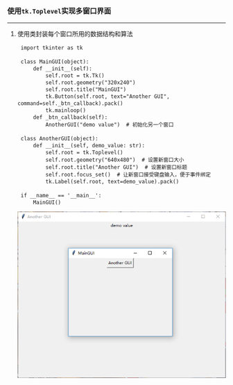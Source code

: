 ### 使用`tk.Toplevel`实现多窗口界面

------------------------------
1. 使用类封装每个窗口所用的数据结构和算法

        import tkinter as tk
        
        class MainGUI(object):
            def __init__(self):
                self.root = tk.Tk()
                self.root.geometry("320x240")
                self.root.title("MainGUI")
                tk.Button(self.root, text="Another GUI", command=self._btn_callback).pack()
                tk.mainloop()
            def _btn_callback(self):
                AnotherGUI("demo value")  # 初始化另一个窗口
        
        class AnotherGUI(object):
            def __init__(self, demo_value: str):
                self.root = tk.Toplevel()
                self.root.geometry("640x480")  # 设置新窗口大小
                self.root.title("Another GUI")  # 设置新窗口标题
                self.root.focus_set()  # 让新窗口接受键盘输入，便于事件绑定
                tk.Label(self.root, text=demo_value).pack()
        
        if __name__ == '__main__':
            MainGUI()

    ![](static/bbb224261a3694e98add4d8e10fe44a3.png)
